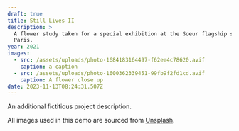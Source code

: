 ```yaml
---
draft: true
title: Still Lives II
description: >
  A flower study taken for a special exhibition at the Soeur flagship store in
  Paris.
year: 2021
images:
  - src: /assets/uploads/photo-1684183164497-f62ee4c78620.avif
    caption: a caption
  - src: /assets/uploads/photo-1600362339451-99fb9f2fd1cd.avif
    caption: A flower close up
date: 2023-11-13T08:24:31.507Z
---
```


An additional fictitious project description.

All images used in this demo are sourced from [Unsplash](https://unsplash.com/).

